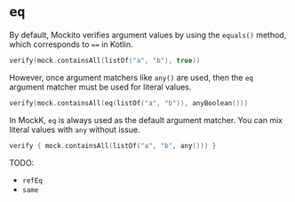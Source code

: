 # `eq`

By default, Mockito verifies argument values by using the `equals()` method, which corresponds to `==` in Kotlin.

```kotlin
verify(mock.containsAll(listOf("a", "b"), true))
```

However, once argument matchers like `any()` are used, then the `eq` argument matcher must be used for literal values.

```kotlin
verify(mock.containsAll(eq(listOf("a", "b")), anyBoolean()))
```

In MockK, `eq` is always used as the default argument matcher. You can mix literal values with `any` without issue.

```kotlin
verify { mock.containsAll(listOf("a", "b", any())) }
```

TODO:
- `refEq`
- `same`
